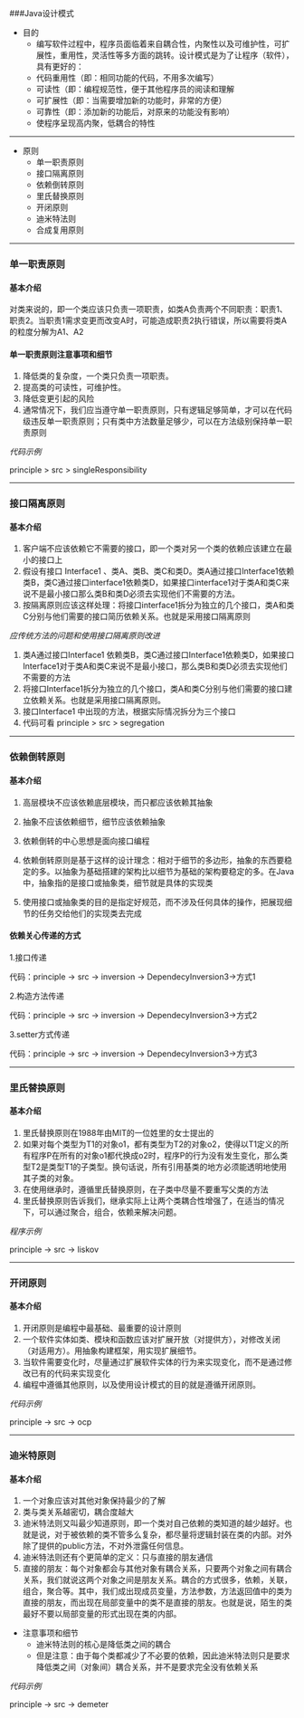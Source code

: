 ###Java设计模式
+ 目的
    + 编写软件过程中，程序员面临着来自耦合性，内聚性以及可维护性，可扩展性，重用性，灵活性等多方面的跳转。设计模式是为了让程序（软件），具有更好的：
    + 代码重用性（即：相同功能的代码，不用多次编写）
    + 可读性（即：编程规范性，便于其他程序员的阅读和理解
    + 可扩展性（即：当需要增加新的功能时，非常的方便）
    + 可靠性（即：添加新的功能后，对原来的功能没有影响）
    + 使程序呈现高内聚，低耦合的特性
--- 
+ 原则
    + 单一职责原则
    + 接口隔离原则
    + 依赖倒转原则
    + 里氏替换原则
    + 开闭原则
    + 迪米特法则
    + 合成复用原则
---
### 单一职责原则

#### 基本介绍

对类来说的，即一个类应该只负责一项职责，如类A负责两个不同职责：职责1、职责2。当职责1需求变更而改变A时，可能造成职责2执行错误，所以需要将类A的粒度分解为A1、A2

#### 单一职责原则注意事项和细节
1. 降低类的复杂度，一个类只负责一项职责。
2. 提高类的可读性，可维护性。
3. 降低变更引起的风险
4. 通常情况下，我们应当遵守单一职责原则，只有逻辑足够简单，才可以在代码级违反单一职责原则；只有类中方法数量足够少，可以在方法级别保持单一职责原则

*代码示例*

principle > src > singleResponsibility

---
### 接口隔离原则
#### 基本介绍
1. 客户端不应该依赖它不需要的接口，即一个类对另一个类的依赖应该建立在最小的接口上
2. 假设有接口 Interface1 、类A、类B、类C和类D。类A通过接口Interface1依赖类B，类C通过接口interface1依赖类D，如果接口interface1对于类A和类C来说不是最小接口那么类B和类D必须去实现他们不需要的方法。
3. 按隔离原则应该这样处理：将接口interface1拆分为独立的几个接口，类A和类C分别与他们需要的接口简历依赖关系。也就是采用接口隔离原则

*应传统方法的问题和使用接口隔离原则改进*
1. 类A通过接口Interface1 依赖类B，类C通过接口Interface1依赖类D，如果接口Interface1对于类A和类C来说不是最小接口，那么类B和类D必须去实现他们不需要的方法
2. 将接口Interface1拆分为独立的几个接口，类A和类C分别与他们需要的接口建立依赖关系。也就是采用接口隔离原则。
3. 接口Interface1 中出现的方法，根据实际情况拆分为三个接口
4. 代码可看 principle > src > segregation

---
### 依赖倒转原则
#### 基本介绍
1. 高层模块不应该依赖底层模块，而只都应该依赖其抽象

2. 抽象不应该依赖细节，细节应该依赖抽象

3. 依赖倒转的中心思想是面向接口编程

4. 依赖倒转原则是基于这样的设计理念：相对于细节的多边形，抽象的东西要稳定的多。以抽象为基础搭建的架构比以细节为基础的架构要稳定的多。在Java中，抽象指的是接口或抽象类，细节就是具体的实现类

5. 使用接口或抽象类的目的是指定好规范，而不涉及任何具体的操作，把展现细节的任务交给他们的实现类去完成

#### 依赖关心传递的方式
1.接口传递

代码：principle -> src -> inversion -> DependecyInversion3->方式1

2.构造方法传递

代码：principle -> src -> inversion -> DependecyInversion3->方式2

3.setter方式传递

代码：principle -> src -> inversion -> DependecyInversion3->方式3

---
### 里氏替换原则
#### 基本介绍
1. 里氏替换原则在1988年由MIT的一位姓里的女士提出的
2. 如果对每个类型为T1的对象o1，都有类型为T2的对象o2，使得以T1定义的所有程序P在所有的对象o1都代换成o2时，程序P的行为没有发生变化，那么类型T2是类型T1的子类型。换句话说，所有引用基类的地方必须能透明地使用其子类的对象。
3. 在使用继承时，遵循里氏替换原则，在子类中尽量不要重写父类的方法
4. 里氏替换原则告诉我们，继承实际上让两个类耦合性增强了，在适当的情况下，可以通过聚合，组合，依赖来解决问题。

*程序示例*

 principle -> src -> liskov
 
---
### 开闭原则
#### 基本介绍
1. 开闭原则是编程中最基础、最重要的设计原则
2. 一个软件实体如类、模块和函数应该对扩展开放（对提供方），对修改关闭（对适用方）。用抽象构建框架，用实现扩展细节。
3. 当软件需要变化时，尽量通过扩展软件实体的行为来实现变化，而不是通过修改已有的代码来实现变化
4. 编程中遵循其他原则，以及使用设计模式的目的就是遵循开闭原则。

*代码示例*

principle -> src -> ocp

---
### 迪米特原则
#### 基本介绍
1. 一个对象应该对其他对象保持最少的了解
2. 类与类关系越密切，耦合度越大
3. 迪米特法则又叫最少知道原则，即一个类对自己依赖的类知道的越少越好。也就是说，对于被依赖的类不管多么复杂，都尽量将逻辑封装在类的内部。对外除了提供的public方法，不对外泄露任何信息。
4. 迪米特法则还有个更简单的定义：只与直接的朋友通信
5. 直接的朋友：每个对象都会与其他对象有耦合关系，只要两个对象之间有耦合关系，我们就说这两个对象之间是朋友关系。耦合的方式很多，依赖，关联，组合，聚合等。其中，我们成出现成员变量，方法参数，方法返回值中的类为直接的朋友，而出现在局部变量中的类不是直接的朋友。也就是说，陌生的类最好不要以局部变量的形式出现在类的内部。

+ 注意事项和细节
    + 迪米特法则的核心是降低类之间的耦合
    + 但是注意：由于每个类都减少了不必要的依赖，因此迪米特法则只是要求降低类之间（对象间）耦合关系，并不是要求完全没有依赖关系

*代码示例*

principle -> src -> demeter